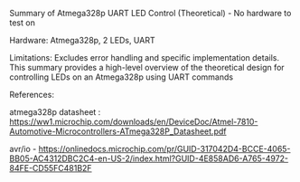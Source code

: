 Summary of Atmega328p UART LED Control (Theoretical) - No hardware to test on

Hardware: 
  Atmega328p, 2 LEDs, UART

Limitations:
  Excludes error handling and specific implementation details.
  This summary provides a high-level overview of the theoretical design for controlling LEDs on an Atmega328p using UART commands

References:
  
  atmega328p datasheet :  https://ww1.microchip.com/downloads/en/DeviceDoc/Atmel-7810-Automotive-Microcontrollers-ATmega328P_Datasheet.pdf
  
  
  avr/io - https://onlinedocs.microchip.com/pr/GUID-317042D4-BCCE-4065-BB05-AC4312DBC2C4-en-US-2/index.html?GUID-4E858AD6-A765-4972-84FE-CD55FC481B2F
